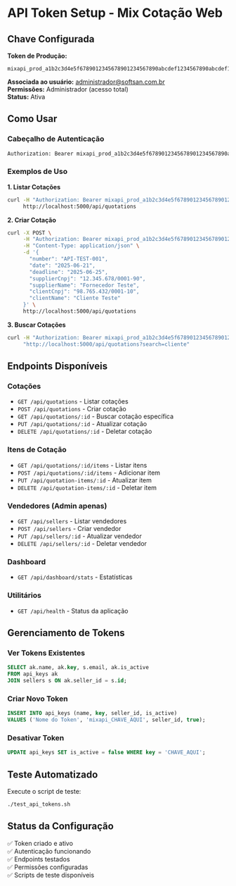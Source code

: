 # API Token Setup - Mix Cotação Web

## Chave Configurada

**Token de Produção:**
```
mixapi_prod_a1b2c3d4e5f6789012345678901234567890abcdef1234567890abcdef123456
```

**Associada ao usuário:** administrador@softsan.com.br  
**Permissões:** Administrador (acesso total)  
**Status:** Ativa

## Como Usar

### Cabeçalho de Autenticação
```bash
Authorization: Bearer mixapi_prod_a1b2c3d4e5f6789012345678901234567890abcdef1234567890abcdef123456
```

### Exemplos de Uso

**1. Listar Cotações**
```bash
curl -H "Authorization: Bearer mixapi_prod_a1b2c3d4e5f6789012345678901234567890abcdef1234567890abcdef123456" \
     http://localhost:5000/api/quotations
```

**2. Criar Cotação**
```bash
curl -X POST \
     -H "Authorization: Bearer mixapi_prod_a1b2c3d4e5f6789012345678901234567890abcdef1234567890abcdef123456" \
     -H "Content-Type: application/json" \
     -d '{
       "number": "API-TEST-001",
       "date": "2025-06-21",
       "deadline": "2025-06-25",
       "supplierCnpj": "12.345.678/0001-90",
       "supplierName": "Fornecedor Teste",
       "clientCnpj": "98.765.432/0001-10",
       "clientName": "Cliente Teste"
     }' \
     http://localhost:5000/api/quotations
```

**3. Buscar Cotações**
```bash
curl -H "Authorization: Bearer mixapi_prod_a1b2c3d4e5f6789012345678901234567890abcdef1234567890abcdef123456" \
     "http://localhost:5000/api/quotations?search=cliente"
```

## Endpoints Disponíveis

### Cotações
- `GET /api/quotations` - Listar cotações
- `POST /api/quotations` - Criar cotação
- `GET /api/quotations/:id` - Buscar cotação específica
- `PUT /api/quotations/:id` - Atualizar cotação
- `DELETE /api/quotations/:id` - Deletar cotação

### Itens de Cotação
- `GET /api/quotations/:id/items` - Listar itens
- `POST /api/quotations/:id/items` - Adicionar item
- `PUT /api/quotation-items/:id` - Atualizar item
- `DELETE /api/quotation-items/:id` - Deletar item

### Vendedores (Admin apenas)
- `GET /api/sellers` - Listar vendedores
- `POST /api/sellers` - Criar vendedor
- `PUT /api/sellers/:id` - Atualizar vendedor
- `DELETE /api/sellers/:id` - Deletar vendedor

### Dashboard
- `GET /api/dashboard/stats` - Estatísticas

### Utilitários
- `GET /api/health` - Status da aplicação

## Gerenciamento de Tokens

### Ver Tokens Existentes
```sql
SELECT ak.name, ak.key, s.email, ak.is_active 
FROM api_keys ak 
JOIN sellers s ON ak.seller_id = s.id;
```

### Criar Novo Token
```sql
INSERT INTO api_keys (name, key, seller_id, is_active) 
VALUES ('Nome do Token', 'mixapi_CHAVE_AQUI', seller_id, true);
```

### Desativar Token
```sql
UPDATE api_keys SET is_active = false WHERE key = 'CHAVE_AQUI';
```

## Teste Automatizado

Execute o script de teste:
```bash
./test_api_tokens.sh
```

## Status da Configuração

✅ Token criado e ativo  
✅ Autenticação funcionando  
✅ Endpoints testados  
✅ Permissões configuradas  
✅ Scripts de teste disponíveis